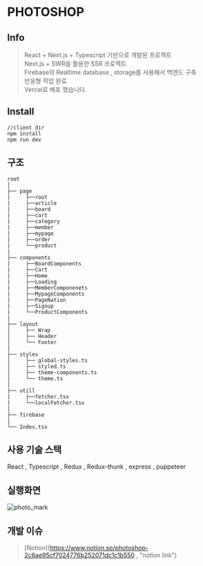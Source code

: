 # PHOTOSHOP
## Info

>React + Next.js + Typescript 기반으로 개발된 프로젝트</br>
>Next.js + SWR을 활용한 SSR 프로젝트</br>
>Firebase의 Realtime database , storage를 사용해서 백엔드 구축</br>
>반응형 작업 완료</br>
>Vercel로 배포 했습니다.

## Install
```
//client dir
npm install
npm run dev
```
## 구조
```
root                   			 
│
├── page              
|     ├──root
|     ├──article
|     ├──board
|     ├──cart
|     ├──category
|     ├──member
|     ├──mypage
|     ├──order
|     └──product
|
├── components              
|     ├──BoardComponents
|     ├──Cart
|     ├──Home
|     ├──Loading
|     ├──MemberComponenets
|     ├──MypageComponents
|     ├──PageNation
|     ├──Signup
|     └──ProductComponents
|
├── layout             
│     ├── Wrap
│     ├── Header       
│     └── Footer             
|
├── styles                 
│     ├── global-styles.ts
│     ├── styled.ts
│     ├── theme-components.ts
│     └── theme.ts   
|
├── utill              
|     ├──fetcher.tsx
|     └──localFetcher.tsx
|
├── firebase
|
└── Index.tsx
```
## 사용 기술 스택
React , Typescript , Redux , Redux-thunk , express , puppeteer

## 실행화면
![photo_mark](https://user-images.githubusercontent.com/73515375/127759277-d0c79f93-4ff0-48c3-9ed4-9b5d76f2356f.gif)
## 개발 이슈
>[Notion](https://www.notion.so/photoshop-2c6ae95cf7024776b252071dc1c1b550 , "notion link")
